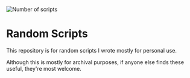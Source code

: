 ![Number of scripts](https://img.shields.io/badge/number_of_scripts-46-blue)
# Random Scripts
This repository is for random scripts I wrote mostly for personal use.

Although this is mostly for archival purposes, if anyone else finds these useful, they're most welcome.
